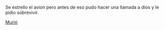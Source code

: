 [//]: # (esta es respuesta de: volar avion)
[//]: # (Por: Martin Vega)

Se estrello el avion pero antes de eso pudo hacer una llamada a dios y le pidio sobrevivir.

[Murió](muerte-de-bitecito.md)


